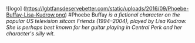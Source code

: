 ![logo] (https://lgbtfansdeservebetter.com/static/uploads/2016/09/Phoebe-Buffay-Lisa-Kudrow.png)
#Phoebe Buffay
*is a fictional character on the popular US television sitcom Friends (1994–2004), played by Lisa Kudrow. She is perhaps best known for her guitar playing in Central Perk and her character's silly wit.*